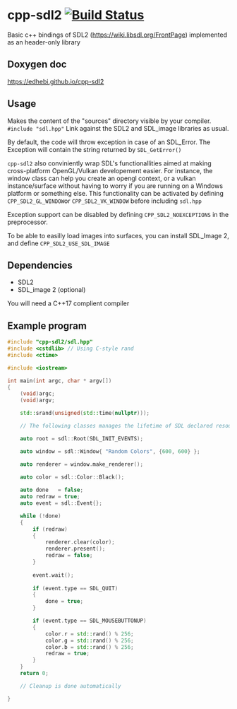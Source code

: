 # cpp-sdl2 [![Build Status](https://travis-ci.com/Edhebi/cpp-sdl2.svg?branch=master)](https://travis-ci.com/Edhebi/cpp-sdl2)
Basic c++ bindings of SDL2 (https://wiki.libsdl.org/FrontPage) implemented as an header-only library

## Doxygen doc

https://edhebi.github.io/cpp-sdl2

## Usage

Makes the content of the "sources" directory visible by your compiler. `#include "sdl.hpp"` Link against the SDL2 and SDL_image libraries as usual.

By default, the code will throw exception in case of an SDL_Error. The Exception will contain the string returned by `SDL_GetError()`

`cpp-sdl2` also conviniently wrap SDL's functionallities aimed at making cross-platform OpenGL/Vulkan developement easier. For instance, the window class can help you create an opengl context, or a vulkan instance/surface without having to worry if you are running on a Windows platform or something else. This functionality can be activated by defining `CPP_SDL2_GL_WINDOW`or `CPP_SDL2_VK_WINDOW` before including `sdl.hpp`

Exception support can be disabled by defining `CPP_SDL2_NOEXCEPTIONS` in the preprocessor. 

To be able to easilly load images into surfaces, you can install SDL_Image 2, and define `CPP_SDL2_USE_SDL_IMAGE`

## Dependencies

- SDL2
- SDL_image 2 (optional)

You will need a C++17 complient compiler

## Example program

```cpp
#include "cpp-sdl2/sdl.hpp"
#include <cstdlib> // Using C-style rand
#include <ctime>

#include <iostream>

int main(int argc, char * argv[])
{
	(void)argc;
	(void)argv;

	std::srand(unsigned(std::time(nullptr)));

	// The following classes manages the lifetime of SDL declared resources RAII style

	auto root = sdl::Root(SDL_INIT_EVENTS);

	auto window = sdl::Window{ "Random Colors", {600, 600} };

	auto renderer = window.make_renderer();
	
	auto color = sdl::Color::Black();

	auto done   = false;
	auto redraw = true;
	auto event = sdl::Event{};

	while (!done)
	{
		if (redraw)
		{
			renderer.clear(color);
			renderer.present();
			redraw = false;
		}
	
		event.wait();
		
		if (event.type == SDL_QUIT)
		{
			done = true;
		}

		if (event.type == SDL_MOUSEBUTTONUP)
		{
			color.r = std::rand() % 256;
			color.g = std::rand() % 256;
			color.b = std::rand() % 256;
			redraw = true;
		}
	}
	return 0;

	// Cleanup is done automatically

}
```
